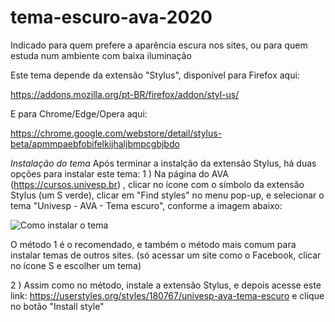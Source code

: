 # tema-escuro-ava-2020
Indicado para quem prefere a aparência escura nos sites, ou para quem estuda num ambiente com baixa iluminação

Este tema depende da extensão "Stylus", disponível para Firefox aqui: 

https://addons.mozilla.org/pt-BR/firefox/addon/styl-us/

E para Chrome/Edge/Opera aqui:

https://chrome.google.com/webstore/detail/stylus-beta/apmmpaebfobifelkijhaljbmpcgbjbdo

*Instalação do tema*
Após terminar a instalção da extensão Stylus, há duas opções para instalar este tema:
1 ) Na página do AVA (https://cursos.univesp.br) , clicar no ícone com o símbolo da extensão Stylus (um S verde), clicar em "Find styles" no menu pop-up, e selecionar o tema "Univesp - AVA - Tema escuro", conforme a imagem abaixo:

![Como instalar o tema](https://i.imgur.com/nDzK8ws.png)

O método 1 é o recomendado, e também o método mais comum para instalar temas de outros sites. (só acessar um site como o Facebook, clicar no ícone S e escolher um tema)

2 ) Assim como no método, instale a extensão Stylus, e depois acesse este link: https://userstyles.org/styles/180767/univesp-ava-tema-escuro e clique no botão "Install style"

